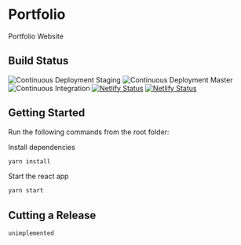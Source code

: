 # Portfolio

Portfolio Website

## Build Status

![Continuous Deployment Staging](https://github.com/ticklepoke/Portfolio/workflows/Continuous%20Deployment%20Staging/badge.svg?branch=staging) ![Continuous Deployment Master](https://github.com/ticklepoke/Portfolio/workflows/Continuous%20Deployment%20Master/badge.svg?branch=master) ![Continuous Integration](https://github.com/ticklepoke/Portfolio/workflows/Continuous%20Integration/badge.svg) [![Netlify Status](https://api.netlify.com/api/v1/badges/ded9c360-5b73-4a21-83bf-0a10522e6fe6/deploy-status)](https://app.netlify.com/sites/loving-panini-b481ae/deploys) [![Netlify Status](https://api.netlify.com/api/v1/badges/7a841099-1c21-449c-9dda-08db711f7a6f/deploy-status)](https://app.netlify.com/sites/friendly-brahmagupta-255485/deploys)

## Getting Started

Run the following commands from the root folder:

Install dependencies

```sh
yarn install
```

Start the react app

```sh
yarn start
```

## Cutting a Release

`unimplemented`

